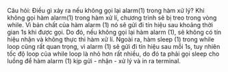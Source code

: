 Câu hỏi: Điều gì xảy ra nếu không gọi lại alarm(1) trong hàm xử lý?
Khi không gọi hàm alarm(1) trong hàm xử lí, chương trình sẽ bị treo trong vòng while.
Vì bản chất của hàm alarm (1) nó sẽ gửi đi tín hiệu sau khoảng thời gian 1s khi được gọi. Do đó, nếu không gọi lại hàm alarm (1), sẽ không có tín hiệu nhận và không thực thi hàm xử lí.
Ngoài ra, hàm sleep (1) trong while loop cũng rất quan trọng, vì alarm (1) sẽ gửi đi tín hiệu sau mỗi 1s, tuy nhiên tốc độ loop của while loop là nhỏ hơn rất nhiều, do đó ta phải gọi sleep cho luồng để hàm alarm (1) kịp gửi  - nhận - xử lý và in ra terminal.